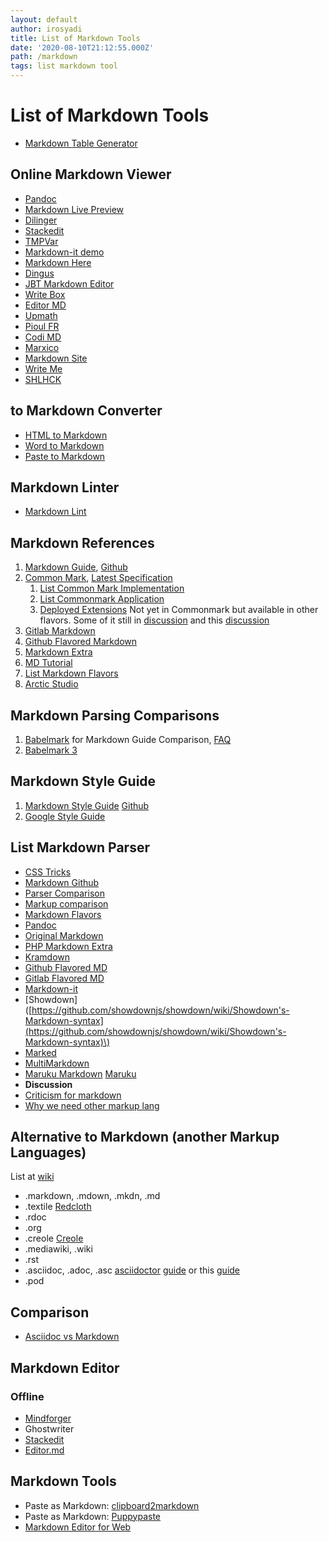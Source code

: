 ```yaml
---
layout: default
author: irosyadi
title: List of Markdown Tools
date: '2020-08-10T21:12:55.000Z'
path: /markdown
tags: list markdown tool
---
```


# List of Markdown Tools

* [Markdown Table Generator](https://www.tablesgenerator.com/markdown_tables)

## Online Markdown Viewer

* [Pandoc](https://pandoc.org/try/)
* [Markdown Live Preview](https://markdownlivepreview.com/)
* [Dilinger](https://dillinger.io/)
* [Stackedit](https://stackedit.io/)
* [TMPVar](http://tmpvar.com/markdown.html)
* [Markdown-it demo](https://markdown-it.github.io/)
* [Markdown Here](https://markdown-here.com/livedemo.html)
* [Dingus](https://daringfireball.net/projects/markdown/dingus)
* [JBT Markdown Editor](https://jbt.github.io/markdown-editor/)
* [Write Box](https://write-box.appspot.com/)
* [Editor MD](https://pandao.github.io/editor.md/en.html)
* [Upmath](https://upmath.me/)
* [Pioul FR](https://markdown.pioul.fr/#)
* [Codi MD](https://demo.codimd.org/)
* [Marxico](https://marxi.co/)
* [Markdown Site](https://markdown.site/)
* [Write Me](https://writeme.mattstow.com/)
* [SHLHCK](https://slhck.info/markdown/)

## to Markdown Converter

* [HTML to Markdown](https://cloudconvert.com/html-to-md)
* [Word to Markdown](https://word2md.com/)
* [Paste to Markdown](https://euangoddard.github.io/clipboard2markdown/)

## Markdown Linter

* [Markdown Lint](https://dlaa.me/markdownlint/)

## Markdown References

1. [Markdown Guide](https://www.markdownguide.org/), [Github](https://github.com/mattcone/markdown-guide)
2. [Common Mark](https://commonmark.org/), [Latest Specification](https://spec.commonmark.org/)
   1. [List Common Mark Implementation](https://github.com/commonmark/commonmark-spec/wiki/List-of-CommonMark-Implementations)
   2. [List Commonmark Application](https://github.com/commonmark/commonmark-spec/wiki/Applications-supporting-CommonMark)
   3. [Deployed Extensions](https://github.com/commonmark/commonmark-spec/wiki/Deployed-Extensions) Not yet in Commonmark but available in other flavors. Some of it still in [discussion](https://github.com/commonmark/commonmark-spec/wiki/Proposed-Extensions) and this [discussion](https://github.com/commonmark/commonmark-spec/wiki/Proposed-Extensions-to-CommonMark)
3. [Gitlab Markdown](https://about.gitlab.com/handbook/markdown-guide/)
4. [Github Flavored Markdown](https://github.github.com/gfm/)
5. [Markdown Extra](https://michelf.ca/projects/php-markdown/extra/)
6. [MD Tutorial](https://agea.github.io/tutorial.md/)
7. [List Markdown Flavors](https://github.com/commonmark/commonmark-spec/wiki/Markdown-Flavors)
8. [Arctic Studio](https://arcticicestudio.github.io/styleguide-markdown/)

## Markdown Parsing Comparisons

1. [Babelmark](https://johnmacfarlane.net/babelmark2/) for Markdown Guide Comparison, [FAQ](https://johnmacfarlane.net/babelmark2/faq.html)
2. [Babelmark 3](https://babelmark.github.io/)

## Markdown Style Guide

1. [Markdown Style Guide](https://cirosantilli.com/markdown-style-guide/) [Github](https://github.com/cirosantilli/cirosantilli.github.io/blob/dev/markdown-style-guide.md)
2. [Google Style Guide](https://github.com/google/styleguide/blob/3591b2e540cbcb07423e02d20eee482165776603/docguide/style.md)

## List Markdown Parser

* [CSS Tricks](https://css-tricks.com/choosing-right-markdown-parser/)
* [Markdown Github](https://github.com/markdown/markdown.github.com/wiki/Implementations)
* [Parser Comparison](https://gist.github.com/vimtaai/99f8c89e7d3d02a362117284684baa0f)
* [Markup comparison](https://hyperpolyglot.org/lightweight-markup)
* [Markdown Flavors](https://github.com/commonmark/commonmark-spec/wiki/Markdown-Flavors)
* [Pandoc](https://www.pandoc.org/MANUAL.html#pandocs-markdown)
* [Original Markdown](https://daringfireball.net/projects/markdown/syntax)
* [PHP Markdown Extra](https://michelf.ca/projects/php-markdown/extra/)
* [Kramdown](https://kramdown.gettalong.org/quickref.html)
* [Github Flavored MD](https://docs.github.com/en/github/writing-on-github)
* [Gitlab Flavored MD](https://docs.gitlab.com/ce/user/markdown.html)
* [Markdown-it](https://github.com/markdown-it/markdown-it#syntax-extensions)
* \[Showdown\]\([https://github.com/showdownjs/showdown/wiki/Showdown's-Markdown-syntax](https://github.com/showdownjs/showdown/wiki/Showdown's-Markdown-syntax)\)
* [Marked](https://marked.js.org/#/README.md#specifications)
* [MultiMarkdown](https://fletcherpenney.net/multimarkdown/features/)
* [Maruku Markdown](https://github.com/bhollis/maruku/blob/master/docs/markdown_syntax.md) [Maruku](https://golem.ph.utexas.edu/~distler/maruku/)
* **Discussion**
* [Criticism for markdown](https://www.ericholscher.com/blog/2016/mar/15/dont-use-markdown-for-technical-docs/)
* [Why we need other markup lang](https://dev.to/practicalprogramming/we-need-a-new-document-markup-language---here-is-why-5d4c)

## Alternative to Markdown \(another Markup Languages\)

List at [wiki](https://www.wikiwand.com/en/Lightweight_markup_language)

* .markdown, .mdown, .mkdn, .md
* .textile [Redcloth](https://github.com/jgarber/redcloth)
* .rdoc
* .org
* .creole [Creole](https://github.com/larsch/creole)
* .mediawiki, .wiki
* .rst
* .asciidoc, .adoc, .asc [asciidoctor](http://asciidoctor.org) [guide](https://asciidoctor.org/docs/asciidoc-writers-guide/) or this [guide](https://asciidoctor.org/docs/asciidoc-syntax-quick-reference/)
* .pod

## Comparison

* [Asciidoc vs Markdown](https://mister-gold.pro/posts/en/asciidoc-vs-markdown/)

## Markdown Editor

### Offline

* [Mindforger](https://github.com/dvorka/mindforger/releases)
* Ghostwriter
* [Stackedit](https://stackedit.io)
* [Editor.md](https://pandao.github.io/editor.md/en.html)

## Markdown Tools

* Paste as Markdown: [clipboard2markdown](https://euangoddard.github.io/clipboard2markdown/)
* Paste as Markdown: [Puppypaste](https://puppypaste.com/)
* [Markdown Editor for Web](https://markdown-here.com/)

